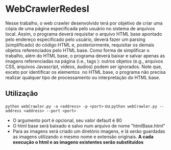 # WebCrawlerRedesI

Nesse trabalho, o web crawler desenvolvido terá por objetivo de criar uma cópia de uma página especificada pelo usuário no sistema de arquivos local. Assim, o programa deverá requisitar o arquivo HTML base apontado pelo endereço especificado pelo usuário, deverá fazer um parsing (simplificado) do código HTML e, posteriormente, requisitar os demais objetos referenciados pelo HTML base. Como forma de simplificar o trabalho, além do HTML base, o programa deverá baixar e salvar apenas as imagens referenciadas na página (i.e., tags <img>): outros objetos (e.g., arquivos CSS, arquivos Javascript, vídeos, áudios) podem ser ignorados. Note que, exceto por identificar os elementos <img> no HTML base, o programa não precisa realizar qualquer tipo de processamento ou interpretação do HTML base.

## Utilização
`python webCrawler.py -a <address> -p <port>`
ou
`python webCrawler.py --address <address> --port <port>`

- O argumento port é opcional, seu valor default é 80
- O html base será baixado e salvo num arquivo de nome "htmlBase.html"
- Para as imagens será criado um diretório imagens, e lá serão guardadas as imagens utilizando o mesmo nome e extensão originais.
**A cada execução o html e as imagens existentes serão substituídos**